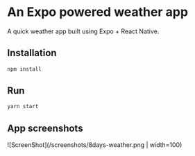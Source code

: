 # An Expo powered weather app

A quick weather app built using Expo + React Native. 

## Installation

```bash
npm install
```

## Run

```bash
yarn start
```

## App screenshots

![ScreenShot](/screenshots/8days-weather.png | width=100)
